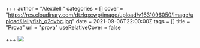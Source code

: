 +++
author = "Alexdelli"
categories = []
cover = "https://res.cloudinary.com/dtzlqxcwp/image/upload/v1631096050/image/upload/Jellyfish_o2dvbc.jpg"
date = 2021-09-06T22:00:00Z
tags = []
title = "Prova"
url = "prova"
useRelativeCover = false

+++
![](https://res.insta360.com/static/assets/storage/20201102/52ce484245e4df554d2a70925b0280d1/kv03.jpg)